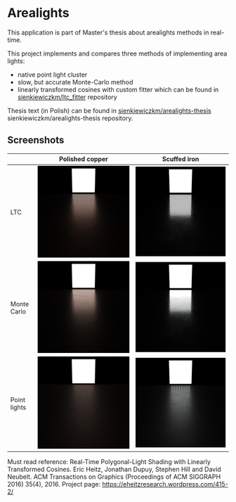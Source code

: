 # Arealights

This application is part of Master's thesis about arealights methods in
real-time.

This project implements and compares three methods of implementing area lights:

* native point light cluster
* slow, but accurate Monte-Carlo method
* linearly transformed cosines with custom fitter which can be found in [sienkiewiczkm/ltc_fitter](https://github.com/sienkiewiczkm/ltc_fitter) repository

Thesis text (in Polish) can be found in [sienkiewiczkm/arealights-thesis](https://github.com/sienkiewiczkm/arealights-thesis) sienkiewiczkm/arealights-thesis repository.

## Screenshots

|   | Polished copper | Scuffed iron |
|---|---|---|
| LTC  | ![](screenshots/ltc-polished-copper.png) | ![](screenshots/ltc-scuffed-iron.png) |
| Monte Carlo | ![](screenshots/gt-polished-copper.png) | ![a](screenshots/gt-scuffed-iron.png) |
| Point lights | ![](screenshots/point8x8-polished-copper.png) | ![](screenshots/point8x8-scuffed-iron.png)

Must read reference: Real-Time Polygonal-Light Shading with Linearly Transformed Cosines.
Eric Heitz, Jonathan Dupuy, Stephen Hill and David Neubelt.
ACM Transactions on Graphics (Proceedings of ACM SIGGRAPH 2016) 35(4), 2016.
Project page: https://eheitzresearch.wordpress.com/415-2/
